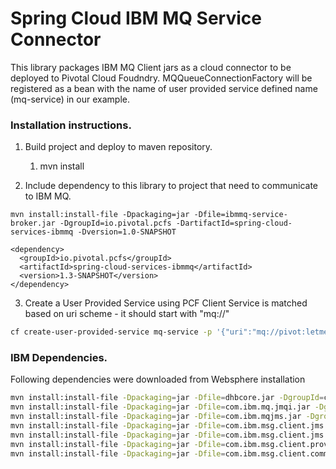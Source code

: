 # Spring Cloud IBM MQ Service Connector
This library packages IBM MQ Client jars as a cloud connector to be deployed to Pivotal Cloud Foudndry.
MQQueueConnectionFactory will be registered as a bean with the name of user provided service defined name (mq-service) in our example.

### Installation instructions.

1. Build project and deploy to maven repository.
    1. mvn install
    
2. Include dependency to this library to project that need to communicate to IBM MQ.
```
mvn install:install-file -Dpackaging=jar -Dfile=ibmmq-service-broker.jar -DgroupId=io.pivotal.pcfs -DartifactId=spring-cloud-services-ibmmq -Dversion=1.0-SNAPSHOT
```
```
<dependency>
  <groupId>io.pivotal.pcfs</groupId>
  <artifactId>spring-cloud-services-ibmmq</artifactId>
  <version>1.3-SNAPSHOT</version>
</dependency>
```
3. Create a User Provided Service using PCF Client
Service is matched based on uri scheme - it should start with "mq://" 
```bash
cf create-user-provided-service mq-service -p '{"uri":"mq://pivot:letmein@mqhost:1694", "queue_manager":"my-queue-manager"}'
```

### IBM Dependencies.
Following dependencies were downloaded from Websphere installation
```bash
mvn install:install-file -Dpackaging=jar -Dfile=dhbcore.jar -DgroupId=com.ibm -DartifactId=com.ibm.disthub2.dhbcore -Dversion=7.5
mvn install:install-file -Dpackaging=jar -Dfile=com.ibm.mq.jmqi.jar -DgroupId=com.ibm -DartifactId=com.ibm.mq.jmqi -Dversion=7.5
mvn install:install-file -Dpackaging=jar -Dfile=com.ibm.mqjms.jar -DgroupId=com.ibm -DartifactId=com.ibm.mqjms -Dversion=7.5
mvn install:install-file -Dpackaging=jar -Dfile=com.ibm.msg.client.jms.internal.jar -DgroupId=com.ibm -DartifactId=msg.client.jms.internal -Dversion=7.0.1.3
mvn install:install-file -Dpackaging=jar -Dfile=com.ibm.msg.client.jms.jar -DgroupId=com.ibm -DartifactId=msg.client.jms -Dversion=7.0.1.3
mvn install:install-file -Dpackaging=jar -Dfile=com.ibm.msg.client.provider.jar -DgroupId=com.ibm -DartifactId=msg.client.provider -Dversion=7.0.1.3
mvn install:install-file -Dpackaging=jar -Dfile=com.ibm.msg.client.commonservices.jar -DgroupId=com.ibm -DartifactId=msg.client.commonservices -Dversion=7.0.1.3

```
